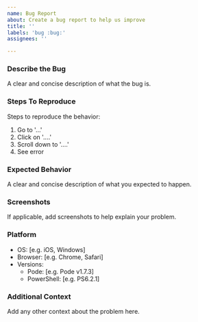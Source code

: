 ```yaml
---
name: Bug Report
about: Create a bug report to help us improve
title: ''
labels: 'bug :bug:'
assignees: ''

---
```


### Describe the Bug
A clear and concise description of what the bug is.

### Steps To Reproduce
Steps to reproduce the behavior:
1. Go to '...'
2. Click on '....'
3. Scroll down to '....'
4. See error

### Expected Behavior
A clear and concise description of what you expected to happen.

### Screenshots
If applicable, add screenshots to help explain your problem.

### Platform
 - OS: [e.g. iOS, Windows]
 - Browser: [e.g. Chrome, Safari]
 - Versions:
   - Pode: [e.g. Pode v1.7.3]
   - PowerShell: [e.g. PS6.2.1]

### Additional Context
Add any other context about the problem here.

